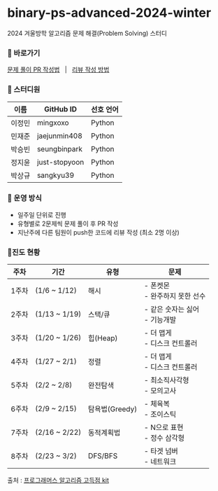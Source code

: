 # binary-ps-advanced-2024-winter
2024 겨울방학 알고리즘 문제 해결(Problem Solving) 스터디
  ### 📍 바로가기
  
  [문제 풀이 PR 작성법](https://github.com/sejongbinary/binary-ps-advanced-2024-summer/wiki/%F0%9F%93%8D-%EB%AC%B8%EC%A0%9C-%ED%92%80%EC%9D%B4-PR-%EC%9E%91%EC%84%B1%EB%B2%95) &nbsp; | &nbsp;
  [리뷰 작성 방법](https://github.com/sejongbinary/binary-ps-advanced-2024-summer/wiki/%F0%9F%93%8D-%EB%A6%AC%EB%B7%B0-%EC%9E%91%EC%84%B1-%EB%B0%A9%EB%B2%95)
  
  ### 👥 스터디원
  
  | 이름 | GitHub ID | 선호 언어 |  
  | --- | --- | --- |
  | 이정민 | mingxoxo | Python |
  | 민재준 | jaejunmin408 | Python | 
  | 박승빈 | seungbinpark | Python |
  | 정지윤 | just-stopyoon | Python |
  | 박상규 | sangkyu39 | Python |
  
  ### 👻 운영 방식
  - 일주일 단위로 진행
  - 유형별로 2문제씩 문제 풀이 후 PR 작성
  - 지난주에 다른 팀원이 push한 코드에 리뷰 작성 (최소 2명 이상)
  
  ### 🍎진도 현황
  | 주차 | 기간 | 유형 | 문제 |
  | --- | --- |---| --- |
  | 1주차 | (1/6 ~ 1/12) | 해시 | -  폰켓몬 <br> - 완주하지 못한 선수 |
  | 2주차 | (1/13 ~ 1/19) | 스택/큐 | -  같은 숫자는 싫어 <br> - 기능개발 |
  | 3주차 | (1/20 ~ 1/26) | 힙(Heap) | -  더 맵게 <br> - 디스크 컨트롤러 |
  | 4주차 | (1/27 ~ 2/1) | 정렬 | -  더 맵게 <br> - 디스크 컨트롤러 |
  | 5주차 | (2/2 ~ 2/8) | 완전탐색 | -  최소직사각형 <br> - 모의고사 |
  | 6주차 | (2/9 ~ 2/15) | 탐욕법(Greedy) | -  체육복 <br> - 조이스틱 |
  | 7주차 | (2/16 ~ 2/22) | 동적계획법 | -  N으로 표현 <br> - 정수 삼각형 |
  | 8주차 | (2/23 ~ 3/2) | DFS/BFS | -  타겟 넘버 <br> - 네트워크 |
  
  출처 : [프로그래머스 알고리즘 고득점 kit](https://school.programmers.co.kr/learn/challenges?tab=algorithm_practice_kit)

  
